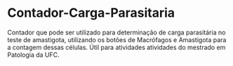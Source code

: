 # Contador-Carga-Parasitaria
Contador que pode ser utilizado para determinação de carga parasitária no teste de amastigota, utilizando os botões de Macrófagos e Amastigota para a contagem dessas células.
Útil para atividades atividades do mestrado em Patologia da UFC.